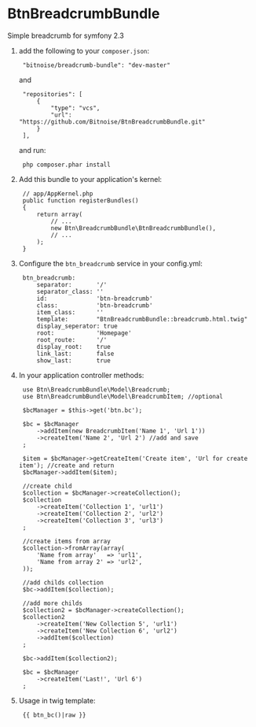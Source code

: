 BtnBreadcrumbBundle
==================================================================
Simple breadcrumb for symfony 2.3

1. add the following to your `composer.json`:

        "bitnoise/breadcrumb-bundle": "dev-master"

    and

        "repositories": [
            {
                "type": "vcs",
                "url":  "https://github.com/Bitnoise/BtnBreadcrumbBundle.git"
            }
        ],

    and run:

        php composer.phar install
2. Add this bundle to your application's kernel:

        // app/AppKernel.php
        public function registerBundles()
        {
            return array(
                // ...
                new Btn\BreadcrumbBundle\BtnBreadcrumbBundle(),
                // ...
            );
        }
3. Configure the `btn_breadcrumb` service in your config.yml:

        btn_breadcrumb:
            separator:       '/'
            separator_class: ''
            id:              'btn-breadcrumb'
            class:           'btn-breadcrumb'
            item_class:      ''
            template:        "BtnBreadcrumbBundle::breadcrumb.html.twig"
            display_seperator: true
            root:            'Homepage'
            root_route:      '/'
            display_root:    true
            link_last:       false
            show_last:       true

4. In your application controller methods:

        use Btn\BreadcrumbBundle\Model\Breadcrumb;
        use Btn\BreadcrumbBundle\Model\BreadcrumbItem; //optional

        $bcManager = $this->get('btn.bc');

        $bc = $bcManager
            ->addItem(new BreadcrumbItem('Name 1', 'Url 1'))
            ->createItem('Name 2', 'Url 2') //add and save
        ;

        $item = $bcManager->getCreateItem('Create item', 'Url for create item'); //create and return
        $bcManager->addItem($item);

        //create child
        $collection = $bcManager->createCollection();
        $collection
            ->createItem('Collection 1', 'url1')
            ->createItem('Collection 2', 'url2')
            ->createItem('Collection 3', 'url3')
        ;

        //create items from array
        $collection->fromArray(array(
            'Name from array'   => 'url1',
            'Name from array 2' => 'url2',
        ));

        //add childs collection
        $bc->addItem($collection);

        //add more childs
        $collection2 = $bcManager->createCollection();
        $collection2
            ->createItem('New Collection 5', 'url1')
            ->createItem('New Collection 6', 'url2')
            ->addItem($collection)
        ;

        $bc->addItem($collection2);

        $bc = $bcManager
            ->createItem('Last!', 'Url 6')
        ;

5. Usage in twig template:

        {{ btn_bc()|raw }}
